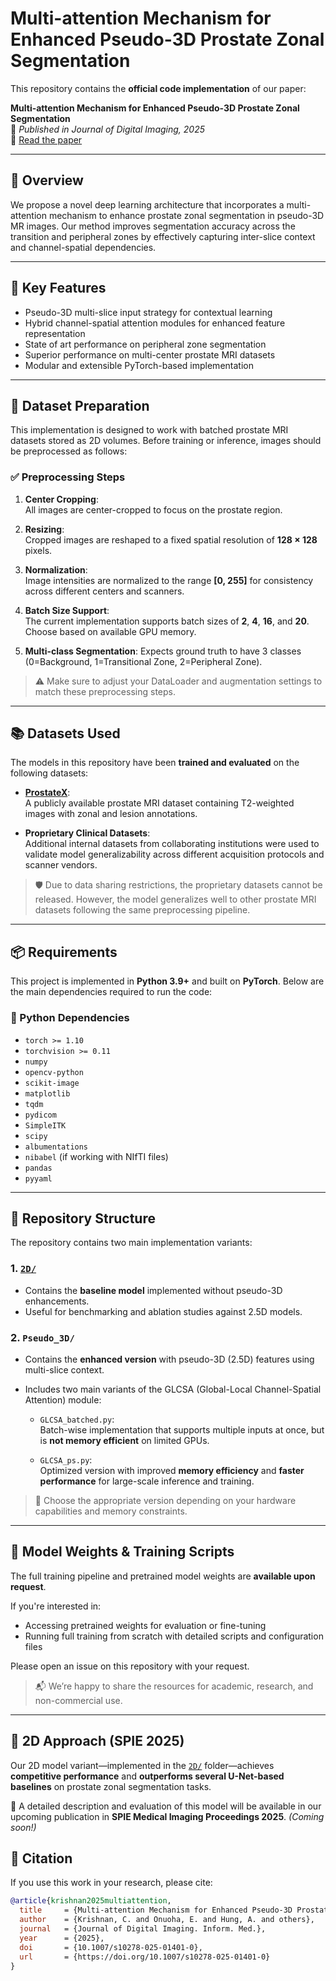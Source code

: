 # Multi-attention Mechanism for Enhanced Pseudo-3D Prostate Zonal Segmentation

This repository contains the **official code implementation** of our paper:

**Multi-attention Mechanism for Enhanced Pseudo-3D Prostate Zonal Segmentation**  
📄 *Published in Journal of Digital Imaging, 2025*  
🔗 [Read the paper](https://link.springer.com/article/10.1007/s10278-025-01401-0)

---

## 📌 Overview

We propose a novel deep learning architecture that incorporates a multi-attention mechanism to enhance prostate zonal segmentation in pseudo-3D MR images. Our method improves segmentation accuracy across the transition and peripheral zones by effectively capturing inter-slice context and channel-spatial dependencies.

---

## 🧠 Key Features

- Pseudo-3D multi-slice input strategy for contextual learning
- Hybrid channel-spatial attention modules for enhanced feature representation
- State of art performance on peripheral zone segmentation
- Superior performance on multi-center prostate MRI datasets
- Modular and extensible PyTorch-based implementation

---

## 🧾 Dataset Preparation

This implementation is designed to work with batched prostate MRI datasets stored as 2D volumes. Before training or inference, images should be preprocessed as follows:

### ✅ Preprocessing Steps

1. **Center Cropping**:  
   All images are center-cropped to focus on the prostate region.

2. **Resizing**:  
   Cropped images are reshaped to a fixed spatial resolution of **128 × 128** pixels.

3. **Normalization**:  
   Image intensities are normalized to the range **[0, 255]** for consistency across different centers and scanners.

4. **Batch Size Support**:  
   The current implementation supports batch sizes of **2**, **4**, **16**, and **20**. Choose based on available GPU memory.

5. **Multi-class Segmentation**:
   Expects ground truth to have 3 classes (0=Background, 1=Transitional Zone, 2=Peripheral Zone).

> ⚠️ Make sure to adjust your DataLoader and augmentation settings to match these preprocessing steps.

---

## 📚 Datasets Used

The models in this repository have been **trained and evaluated** on the following datasets:

- **[ProstateX](https://www.cancerimagingarchive.net/collection/prostatex/)**:  
  A publicly available prostate MRI dataset containing T2-weighted images with zonal and lesion annotations.

- **Proprietary Clinical Datasets**:  
  Additional internal datasets from collaborating institutions were used to validate model generalizability across different acquisition protocols and scanner vendors.

> 🛡️ Due to data sharing restrictions, the proprietary datasets cannot be released. However, the model generalizes well to other prostate MRI datasets following the same preprocessing pipeline.

---

## 📦 Requirements

This project is implemented in **Python 3.9+** and built on **PyTorch**. Below are the main dependencies required to run the code:

### 🐍 Python Dependencies

- `torch >= 1.10`
- `torchvision >= 0.11`
- `numpy`
- `opencv-python`
- `scikit-image`
- `matplotlib`
- `tqdm`
- `pydicom`
- `SimpleITK`
- `scipy`
- `albumentations`
- `nibabel` (if working with NIfTI files)
- `pandas`
- `pyyaml`

---

## 📁 Repository Structure

The repository contains two main implementation variants:

### 1. [`2D/`](#📄-2d-approach-spie-2025)
- Contains the **baseline model** implemented without pseudo-3D enhancements.
- Useful for benchmarking and ablation studies against 2.5D models.

### 2. `Pseudo_3D/`
- Contains the **enhanced version** with pseudo-3D (2.5D) features using multi-slice context.
- Includes two main variants of the GLCSA (Global-Local Channel-Spatial Attention) module:
  
  - `GLCSA_batched.py`:  
    Batch-wise implementation that supports multiple inputs at once, but is **not memory efficient** on limited GPUs.

  - `GLCSA_ps.py`:  
    Optimized version with improved **memory efficiency** and **faster performance** for large-scale inference and training.

> 📌 Choose the appropriate version depending on your hardware capabilities and memory constraints.

---

## 🧠 Model Weights & Training Scripts

The full training pipeline and pretrained model weights are **available upon request**.

If you're interested in:

- Accessing pretrained weights for evaluation or fine-tuning
- Running full training from scratch with detailed scripts and configuration files

Please open an issue on this repository with your request.

> 📬 We’re happy to share the resources for academic, research, and non-commercial use.

---
## 📄 2D Approach (SPIE 2025)

Our 2D model variant—implemented in the [`2D/`](#1-2d) folder—achieves **competitive performance** and **outperforms several U-Net-based baselines** on prostate zonal segmentation tasks.

📢 A detailed description and evaluation of this model will be available in our upcoming publication in **SPIE Medical Imaging Proceedings 2025**. *(Coming soon!)*

## 📝 Citation

If you use this work in your research, please cite:

```bibtex
@article{krishnan2025multiattention,
  title     = {Multi-attention Mechanism for Enhanced Pseudo-3D Prostate Zonal Segmentation},
  author    = {Krishnan, C. and Onuoha, E. and Hung, A. and others},
  journal   = {Journal of Digital Imaging. Inform. Med.},
  year      = {2025},
  doi       = {10.1007/s10278-025-01401-0},
  url       = {https://doi.org/10.1007/s10278-025-01401-0}
}
